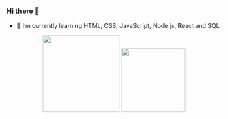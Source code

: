 ### Hi there 👋

- 🌱 I’m currently learning HTML, CSS, JavaScript, Node.js, React and SQL.

<div align="center">
  <img height="180em" src="https://github-readme-stats.vercel.app/api?username=marinapsvreis&show_icons=true&theme=tokyonight&include_all_commits=true&count_private=true"/>
  <img height="150em" src="https://github-readme-stats.vercel.app/api/top-langs/?username=marinapsvreis&layout=compact&langs_count=7&theme=tokyonight"/>
</div>
